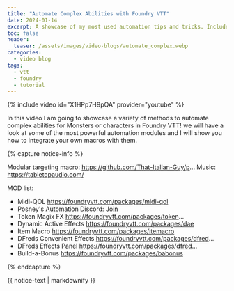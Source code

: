 ```yaml
---
title: "Automate Complex Abilities with Foundry VTT"
date: 2024-01-14
excerpt: A showcase of my most used automation tips and tricks. Includes modules and macro usage.
toc: false
header:
  teaser: /assets/images/video-blogs/automate_complex.webp
categories: 
  - video blog
tags:
  - vtt
  - foundry
  - tutorial
---
```


{% include video id="X1HPp7H9pQA" provider="youtube" %}


In this video I am going to showcase a variety of methods to automate complex abilities for Monsters or characters in Foundry VTT! we will have a look at some of the most powerful automation modules and I will show you how to integrate your own macros with them.

{% capture notice-info %}

Modular targeting macro: https://github.com/That-Italian-Guy/p...
Music: https://tabletopaudio.com/

MOD list:
- Midi-QOL https://foundryvtt.com/packages/midi-qol
- Posney's Automation Discord: [  Join  ](https://discord.gg/b7uMNarkTU)
- Token Magix FX https://foundryvtt.com/packages/token...
- Dynamic Active Effects https://foundryvtt.com/packages/dae
- Item Macro https://foundryvtt.com/packages/itemacro
- DFreds Convenient Effects https://foundryvtt.com/packages/dfred...
- DFreds Effects Panel https://foundryvtt.com/packages/dfred...
- Build-a-Bonus https://foundryvtt.com/packages/babonus

{% endcapture %}
<div class="notice">
  {{ notice-text | markdownify }}
</div>
